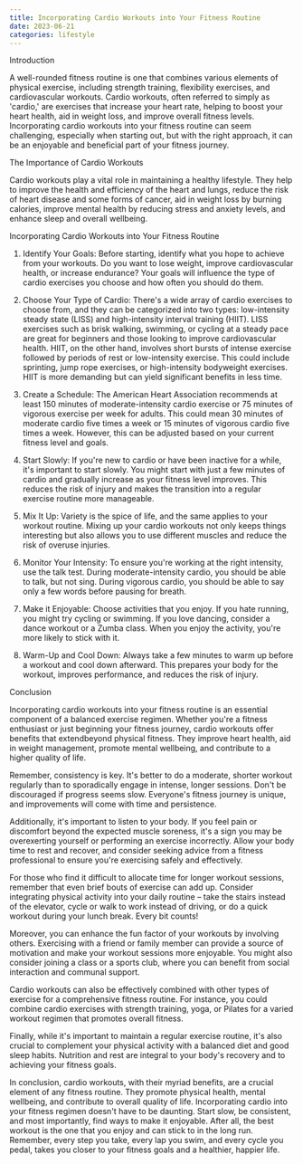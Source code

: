 ```yaml
---
title: Incorporating Cardio Workouts into Your Fitness Routine
date: 2023-06-21
categories: lifestyle
---
```



Introduction

A well-rounded fitness routine is one that combines various elements of physical exercise, including strength training, flexibility exercises, and cardiovascular workouts. Cardio workouts, often referred to simply as 'cardio,' are exercises that increase your heart rate, helping to boost your heart health, aid in weight loss, and improve overall fitness levels. Incorporating cardio workouts into your fitness routine can seem challenging, especially when starting out, but with the right approach, it can be an enjoyable and beneficial part of your fitness journey.

The Importance of Cardio Workouts

Cardio workouts play a vital role in maintaining a healthy lifestyle. They help to improve the health and efficiency of the heart and lungs, reduce the risk of heart disease and some forms of cancer, aid in weight loss by burning calories, improve mental health by reducing stress and anxiety levels, and enhance sleep and overall wellbeing.

Incorporating Cardio Workouts into Your Fitness Routine

1. Identify Your Goals: Before starting, identify what you hope to achieve from your workouts. Do you want to lose weight, improve cardiovascular health, or increase endurance? Your goals will influence the type of cardio exercises you choose and how often you should do them.

2. Choose Your Type of Cardio: There's a wide array of cardio exercises to choose from, and they can be categorized into two types: low-intensity steady state (LISS) and high-intensity interval training (HIIT). LISS exercises such as brisk walking, swimming, or cycling at a steady pace are great for beginners and those looking to improve cardiovascular health. HIIT, on the other hand, involves short bursts of intense exercise followed by periods of rest or low-intensity exercise. This could include sprinting, jump rope exercises, or high-intensity bodyweight exercises. HIIT is more demanding but can yield significant benefits in less time.

3. Create a Schedule: The American Heart Association recommends at least 150 minutes of moderate-intensity cardio exercise or 75 minutes of vigorous exercise per week for adults. This could mean 30 minutes of moderate cardio five times a week or 15 minutes of vigorous cardio five times a week. However, this can be adjusted based on your current fitness level and goals.

4. Start Slowly: If you're new to cardio or have been inactive for a while, it's important to start slowly. You might start with just a few minutes of cardio and gradually increase as your fitness level improves. This reduces the risk of injury and makes the transition into a regular exercise routine more manageable.

5. Mix It Up: Variety is the spice of life, and the same applies to your workout routine. Mixing up your cardio workouts not only keeps things interesting but also allows you to use different muscles and reduce the risk of overuse injuries.

6. Monitor Your Intensity: To ensure you're working at the right intensity, use the talk test. During moderate-intensity cardio, you should be able to talk, but not sing. During vigorous cardio, you should be able to say only a few words before pausing for breath.

7. Make it Enjoyable: Choose activities that you enjoy. If you hate running, you might try cycling or swimming. If you love dancing, consider a dance workout or a Zumba class. When you enjoy the activity, you're more likely to stick with it.

8. Warm-Up and Cool Down: Always take a few minutes to warm up before a workout and cool down afterward. This prepares your body for the workout, improves performance, and reduces the risk of injury.

Conclusion

Incorporating cardio workouts into your fitness routine is an essential component of a balanced exercise regimen. Whether you're a fitness enthusiast or just beginning your fitness journey, cardio workouts offer benefits that extendbeyond physical fitness. They improve heart health, aid in weight management, promote mental wellbeing, and contribute to a higher quality of life.

Remember, consistency is key. It's better to do a moderate, shorter workout regularly than to sporadically engage in intense, longer sessions. Don't be discouraged if progress seems slow. Everyone's fitness journey is unique, and improvements will come with time and persistence.

Additionally, it's important to listen to your body. If you feel pain or discomfort beyond the expected muscle soreness, it's a sign you may be overexerting yourself or performing an exercise incorrectly. Allow your body time to rest and recover, and consider seeking advice from a fitness professional to ensure you're exercising safely and effectively.

For those who find it difficult to allocate time for longer workout sessions, remember that even brief bouts of exercise can add up. Consider integrating physical activity into your daily routine – take the stairs instead of the elevator, cycle or walk to work instead of driving, or do a quick workout during your lunch break. Every bit counts!

Moreover, you can enhance the fun factor of your workouts by involving others. Exercising with a friend or family member can provide a source of motivation and make your workout sessions more enjoyable. You might also consider joining a class or a sports club, where you can benefit from social interaction and communal support.

Cardio workouts can also be effectively combined with other types of exercise for a comprehensive fitness routine. For instance, you could combine cardio exercises with strength training, yoga, or Pilates for a varied workout regimen that promotes overall fitness.

Finally, while it's important to maintain a regular exercise routine, it's also crucial to complement your physical activity with a balanced diet and good sleep habits. Nutrition and rest are integral to your body's recovery and to achieving your fitness goals.

In conclusion, cardio workouts, with their myriad benefits, are a crucial element of any fitness routine. They promote physical health, mental wellbeing, and contribute to overall quality of life. Incorporating cardio into your fitness regimen doesn't have to be daunting. Start slow, be consistent, and most importantly, find ways to make it enjoyable. After all, the best workout is the one that you enjoy and can stick to in the long run. Remember, every step you take, every lap you swim, and every cycle you pedal, takes you closer to your fitness goals and a healthier, happier life.